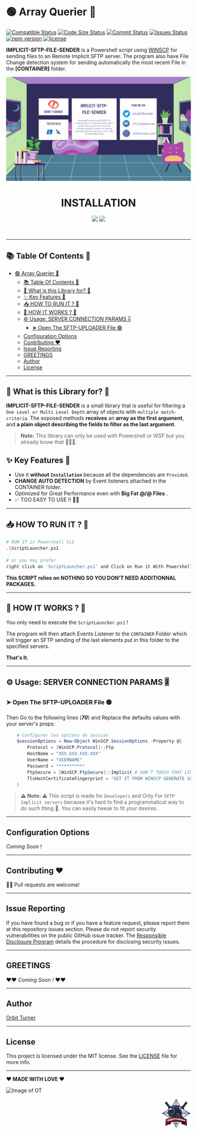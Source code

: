 # 🟢 Array Querier 🔎
[![Compatible Status](https://img.shields.io/badge/works%20with-PS1-blue)](https://github.com/orbitturner/IMPLICIT-SFTP-FILE-SENDER)
[![Code Size Status](https://img.shields.io/github/languages/code-size/orbitturner/IMPLICIT-SFTP-FILE-SENDER)](https://github.com/orbitturner/IMPLICIT-SFTP-FILE-SENDER)
[![Commit Status](https://img.shields.io/github/commit-activity/m/orbitturner/IMPLICIT-SFTP-FILE-SENDER?color=red)](https://github.com/orbitturner/IMPLICIT-SFTP-FILE-SENDER)
[![Issues Status](https://img.shields.io/github/issues/orbitturner/IMPLICIT-SFTP-FILE-SENDER)](https://github.com/orbitturner/IMPLICIT-SFTP-FILE-SENDER)
[![npm version](https://img.shields.io/npm/v/IMPLICIT-SFTP-FILE-SENDER.svg)](https://github.com/orbitturner/IMPLICIT-SFTP-FILE-SENDER) [![license](https://img.shields.io/npm/l/IMPLICIT-SFTP-FILE-SENDER.svg)](https://github.com/orbitturner/IMPLICIT-SFTP-FILE-SENDER)

**IMPLICIT-SFTP-FILE-SENDER** is a Powershell script using [WINSCP](https://winscp.net/) for sending files to an Remote Implicit SFTP server. The program also have File Change detection system for sending automatically the most recent File in the **[CONTAINER]** folder.

<p align="center">
  <a href="http://orbitturner.com/"><img src="./.repo-assets/images/GITHUB REPOS COVER.gif" width="auto" alt="IMPLICIT-SFTP-FILE-SENDER COVER"/></a>
</p>


<h1 align="center">INSTALLATION</h1>
<p align="center">
<a href="https://github.com/orbitturner/IMPLICIT-SFTP-FILE-SENDER"><img src="https://img.shields.io/badge/DOWNLOAD-LATEST%20VERSION-lime?style=for-the-badge&logo=docusign&logoColor=lime"></a>
<a href="https://github.com/orbitturner/IMPLICIT-SFTP-FILE-SENDER/issues/new/choose"><img src="https://img.shields.io/badge/ISSUES-CREATE%20AN%20ISSUE-crimson?style=for-the-badge&logo=indeed&logoColor=CRIMSON"></a>
</p>
<br/>

___
## 📚 Table Of Contents 📑
- [🟢 Array Querier 🔎](#---array-querier---)
  * [📚 Table Of Contents 📑](#---table-of-contents---)
  * [💨 What is this Library for? 🤔](#---what-is-this-library-for----)
  * [✨ Key Features 🎯](#--key-features---)
  * [📥 HOW TO RUN IT ? 🔰](#---how-to-run-it-----)
  * [🤔 HOW IT WORKS ? 🤔](#---how-it-works-----)
  * [⚙ Usage: SERVER CONNECTION PARAMS 🎚](#--usage--server-connection-params---)
    + [➤ Open The SFTP-UPLOADER File 🟢](#--open-the-sftp-uploader-file---)
  * [Configuration Options](#configuration-options)
  * [Contributing ❤](#contributing--)
  * [Issue Reporting](#issue-reporting)
  * [GREETINGS](#greetings)
  * [Author](#author)
  * [License](#license)

___

## 💨 What is this Library for? 🤔

**IMPLICIT-SFTP-FILE-SENDER** is a small library that is useful for filtering a `One Level or Multi Level Depth` array of objects with `multiple match-criteria`. The exposed methods **receives** an **array as the first argument**, and **a plain object describing the fields to filter as the last argument**.


> **Note:** This library can only be used with Powershell or WSF but you already know that 🤦🏿‍♂️.



## ✨ Key Features 🎯

* Use it **without `Installation`**  because all the dependencies are `Provided`.
* **CHANGE AUTO DETECTION** by Event listeners attached in the CONTAINER folder.
* Optimized for Great Performance even with **Big Fat @/@ Files** .
* ✅ TOO EASY TO USE !! 🥳🥳

___

## 📥 HOW TO RUN IT ? 🔰

```bash
# RUN IT in Powershell CLI
.\ScriptLauncher.ps1

# or you may prefer
right click on 'ScriptLauncher.ps1' and Click on Run it With Powershell
```

**This SCRIPT relies on NOTHING SO YOU DON'T NEED ADDITIONNAL PACKAGES.**

___
## 🤔 HOW IT WORKS ? 🤔

You only need to execute the `ScriptLauncher.ps1` !

The program will then attach Events Listener to the `CONTAINER` Folder which will trigger an SFTP sending of the last elements put in this folder to the specified servers.


**That's It.**
___



## ⚙ Usage: SERVER CONNECTION PARAMS 🎚

### ➤ Open The SFTP-UPLOADER File 🟢

Then Go to the following lines (***70***) and Replace the defaults values with your server's props:

```powershell
    # Configurer les options de session
    $sessionOptions = New-Object WinSCP.SessionOptions -Property @{
        Protocol = [WinSCP.Protocol]::Ftp
        HostName = "XXX.XXX.XXX.XXX"
        UserName = "USERNAME"
        Password = "*********"
        FtpSecure = [WinSCP.FtpSecure]::Implicit # DON'T TOUCH THAT LINE.
        TlsHostCertificateFingerprint = "GET IT FROM WINSCP GENERATE SCRIPT PANEL"
    }
```
> **⚠ Note: ⚠** This script is made for `Developers` and Only For `SFTP Implicit servers` because it's hard to find a programmatical way to do such thing 🚨. You can easily tweak to fit your desires.

___
## Configuration Options

*Coming Soon !*
___
## Contributing ❤

👋🏾 Pull requests are welcome! 
___

## Issue Reporting

If you have found a bug or if you have a feature request, please report them at this repository issues section. Please do not report security vulnerabilities on the public GitHub issue tracker. The [Responsible Disclosure Program](mailto:support@orbitturner.com) details the procedure for disclosing security issues.
___

## GREETINGS
❤❤ *Coming Soon !* ❤❤

___
## Author

[Orbit Turner](https://orbitturner.com)

___
## License

This project is licensed under the MIT license. See the [LICENSE](LICENSE) file for more info.
______________________________________________________
**❤ MADE WITH LOVE ❤**

![Image of OT](https://raw.githubusercontent.com/orbitturner/orbitturner/master/LOGO-OT.png)

<img src="https://github.com/orbitturner/challenger/blob/master/images/OrbitTurner_Gaming_GitHubBadge.png?raw=true" align="right" />
